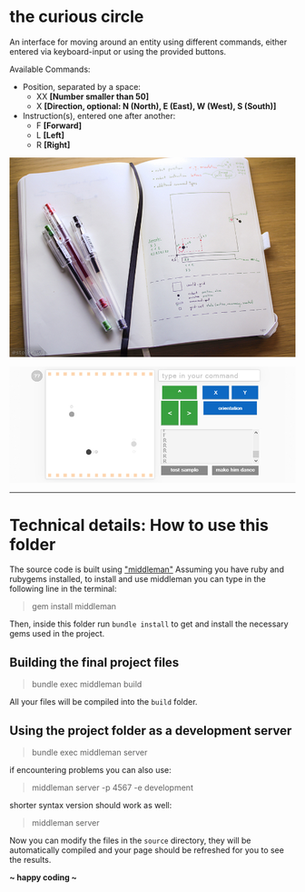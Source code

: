 the curious circle
==================

An interface for moving around an entity using different commands, either entered via keyboard-input or using the provided buttons.

Available Commands:
- Position, separated by a space:
    - XX **[Number smaller than 50]**
    - X **[Direction, optional: N (North), E (East), W (West), S (South)]**
- Instruction(s), entered one after another:
    - F **[Forward]**
    - L **[Left]**
    - R **[Right]**

![alt tag](https://github.com/stoikerty/the-curious-circle/blob/master/footage/01-draft.jpg)

![alt tag](https://github.com/stoikerty/the-curious-circle/blob/master/footage/05-demo.jpg)

---------------------

Technical details: How to use this folder
======================

The source code is built using ["middleman"](http://middlemanapp.com/)
Assuming you have ruby and rubygems installed, to install and use middleman you can type in the following line in the terminal:
> gem install middleman

Then, inside this folder run `bundle install` to get and install the necessary gems used in the project.


Building the final project files
--------------------------------
> bundle exec middleman build

All your files will be compiled into the `build` folder.


Using the project folder as a development server
------------------------------------------------
> bundle exec middleman server

if encountering problems you can also use:
> middleman server -p 4567 -e development

shorter syntax version should work as well:
> middleman server

Now you can modify the files in the `source` directory, they will be automatically compiled and your page should be refreshed for you to see the results.

**~ happy coding ~**